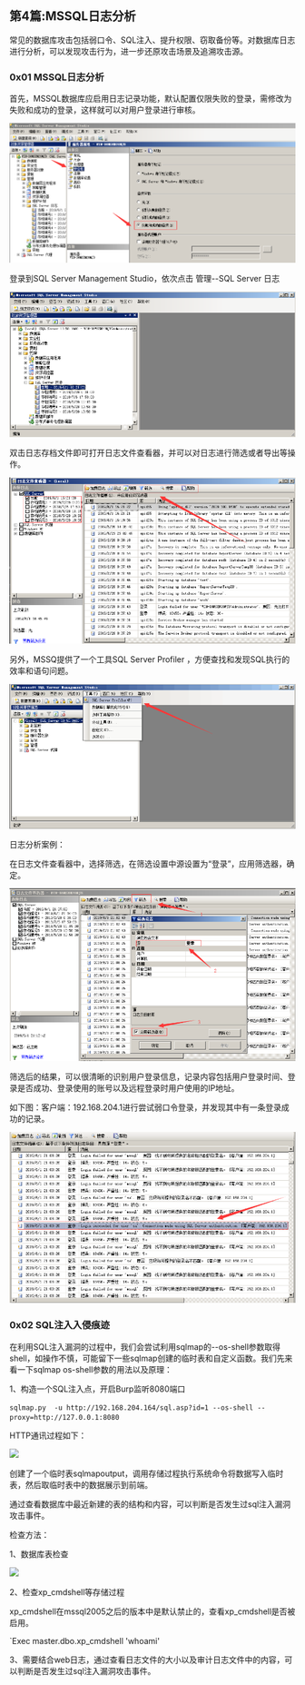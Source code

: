 ## 第4篇:MSSQL日志分析

常见的数据库攻击包括弱口令、SQL注入、提升权限、窃取备份等。对数据库日志进行分析，可以发现攻击行为，进一步还原攻击场景及追溯攻击源。

### 0x01 MSSQL日志分析

首先，MSSQL数据库应启用日志记录功能，默认配置仅限失败的登录，需修改为失败和成功的登录，这样就可以对用户登录进行审核。

![](./image/log-4-3.png)

登录到SQL Server Management Studio，依次点击 管理--SQL Server 日志

![](./image/log-4-4.png)

双击日志存档文件即可打开日志文件查看器，并可以对日志进行筛选或者导出等操作。

![](./image/log-4-5.png)

另外，MSSQ提供了一个工具SQL Server Profiler ，方便查找和发现SQL执行的效率和语句问题。

![](./image/log-4-6.png)

日志分析案例：

在日志文件查看器中，选择筛选，在筛选设置中源设置为“登录”，应用筛选器，确定。

![](./image/log-4-7.png)

筛选后的结果，可以很清晰的识别用户登录信息，记录内容包括用户登录时间、登录是否成功、登录使用的账号以及远程登录时用户使用的IP地址。

如下图：客户端：192.168.204.1进行尝试弱口令登录，并发现其中有一条登录成功的记录。

![](./image/log-4-8.png)

### 0x02  SQL注入入侵痕迹

在利用SQL注入漏洞的过程中，我们会尝试利用sqlmap的--os-shell参数取得shell，如操作不慎，可能留下一些sqlmap创建的临时表和自定义函数。我们先来看一下sqlmap os-shell参数的用法以及原理：

1、构造一个SQL注入点，开启Burp监听8080端口

`sqlmap.py  -u http://192.168.204.164/sql.asp?id=1 --os-shell --proxy=http://127.0.0.1:8080`

HTTP通讯过程如下：

![](C:/Users/Bypass/Desktop/Mybook/LogAnalysis/image/log-4-1.png)

创建了一个临时表sqlmapoutput，调用存储过程执行系统命令将数据写入临时表，然后取临时表中的数据展示到前端。

通过查看数据库中最近新建的表的结构和内容，可以判断是否发生过sql注入漏洞攻击事件。

检查方法：

1、数据库表检查

![](C:/Users/Bypass/Desktop/Mybook/LogAnalysis/image/log-4-2.png)

2、检查xp_cmdshell等存储过程

xp_cmdshell在mssql2005之后的版本中是默认禁止的，查看xp_cmdshell是否被启用。

`Exec master.dbo.xp_cmdshell 'whoami'

3、需要结合web日志，通过查看日志文件的大小以及审计日志文件中的内容，可以判断是否发生过sql注入漏洞攻击事件。
